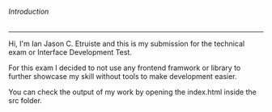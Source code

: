 ###### Introduction
---
Hi, I'm Ian Jason C. Etruiste and this is my submission for the technical exam or Interface Development Test.

For this exam I decided to not use any frontend framwork or library to further showcase my skill without tools to make development easier.

You can check the output of my work by opening the index.html inside the src folder. 
